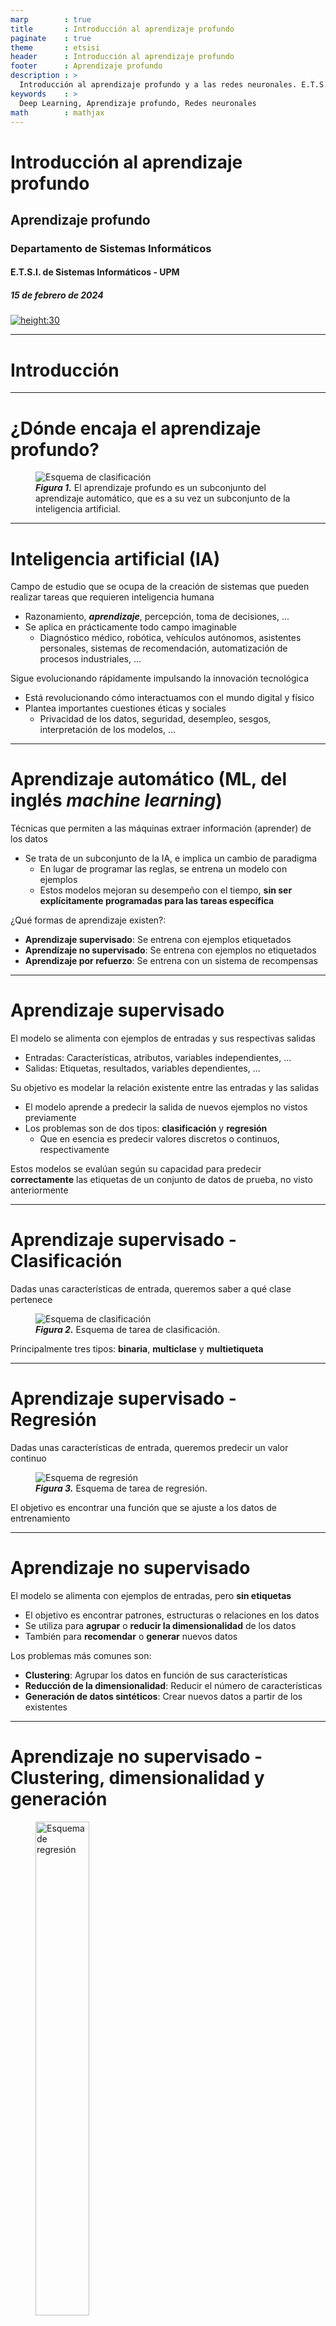 ```yaml
---
marp        : true
title       : Introducción al aprendizaje profundo
paginate    : true
theme       : etsisi
header      : Introducción al aprendizaje profundo
footer      : Aprendizaje profundo
description : >
  Introducción al aprendizaje profundo y a las redes neuronales. E.T.S.I. Sistemas Informáticos (UPM)
keywords    : >
  Deep Learning, Aprendizaje profundo, Redes neuronales
math        : mathjax
---
```


<!-- _class: titlepage -->

# Introducción al aprendizaje profundo

## Aprendizaje profundo

### Departamento de Sistemas Informáticos

#### E.T.S.I. de Sistemas Informáticos - UPM

##### 15 de febrero de 2024

[![height:30](https://mirrors.creativecommons.org/presskit/buttons/80x15/svg/by-nc-sa.svg)](https://creativecommons.org/licenses/by-nc-sa/4.0/)

---

# Introducción<!--_class: section-->

---

# ¿Dónde encaja el aprendizaje profundo?

<figure class="image">
  <img src="images/ia-ml-dl.png" alt="Esquema de clasificación" />
  <figcaption><strong><em>Figura 1.</em></strong> El aprendizaje profundo es un subconjunto del aprendizaje automático, que es a su vez un subconjunto de la inteligencia artificial.</figcaption>
</figure>

---

# Inteligencia artificial (IA)

Campo de estudio que se ocupa de la creación de sistemas que pueden realizar tareas que requieren inteligencia humana

- Razonamiento, <i>**aprendizaje**</i>, percepción, toma de decisiones, ...
- Se aplica en prácticamente todo campo imaginable
  - Diagnóstico médico, robótica, vehículos autónomos, asistentes personales, sistemas de recomendación, automatización de procesos industriales, ...

Sigue evolucionando rápidamente impulsando la innovación tecnológica

- Está revolucionando cómo interactuamos con el mundo digital y físico
- Plantea importantes cuestiones éticas y sociales
  - Privacidad de los datos, seguridad, desempleo, sesgos, interpretación de los modelos, ...

---

# <!--fit-->Aprendizaje automático (ML, del inglés _machine learning_)

Técnicas que permiten a las máquinas extraer información (aprender) de los datos

- Se trata de un subconjunto de la IA, e implica un cambio de paradigma
  - En lugar de programar las reglas, se entrena un modelo con ejemplos
  - Estos modelos mejoran su desempeño con el tiempo, **sin ser explícitamente programadas para las tareas específica**

¿Qué formas de aprendizaje existen?:

- **Aprendizaje supervisado**: Se entrena con ejemplos etiquetados
- **Aprendizaje no supervisado**: Se entrena con ejemplos no etiquetados
- **Aprendizaje por refuerzo**: Se entrena con un sistema de recompensas

---

# Aprendizaje supervisado

El modelo se alimenta con ejemplos de entradas y sus respectivas salidas

- Entradas: Características, atributos, variables independientes, ...
- Salidas: Etiquetas, resultados, variables dependientes, ...

Su objetivo es modelar la relación existente entre las entradas y las salidas

- El modelo aprende a predecir la salida de nuevos ejemplos no vistos previamente
- Los problemas son de dos tipos: **clasificación** y **regresión**
  - Que en esencia es predecir valores discretos o continuos, respectivamente

Estos modelos se evalúan según su capacidad para predecir **correctamente** las etiquetas de un conjunto de datos de prueba, no visto anteriormente

---

# Aprendizaje supervisado - Clasificación

Dadas unas características de entrada, queremos saber a qué clase pertenece

<figure class="image">
  <img src="images/classification-outline.png" alt="Esquema de clasificación" />
  <figcaption><strong><em>Figura 2.</em></strong> Esquema de tarea de clasificación.</figcaption>
</figure>

Principalmente tres tipos: **binaria**, **multiclase** y **multietiqueta**

---

# Aprendizaje supervisado - Regresión

Dadas unas características de entrada, queremos predecir un valor continuo

<figure class="image">
  <img src="images/regression-outline.png" alt="Esquema de regresión" />
  <figcaption><strong><em>Figura 3.</em></strong> Esquema de tarea de regresión.</figcaption>
</figure>

El objetivo es encontrar una función que se ajuste a los datos de entrenamiento

---

# Aprendizaje no supervisado

El modelo se alimenta con ejemplos de entradas, pero **sin etiquetas**

- El objetivo es encontrar patrones, estructuras o relaciones en los datos
- Se utiliza para **agrupar** o **reducir la dimensionalidad** de los datos
- También para **recomendar** o **generar** nuevos datos

Los problemas más comunes son:

- **Clustering**: Agrupar los datos en función de sus características
- **Reducción de la dimensionalidad**: Reducir el número de características
- **Generación de datos sintéticos**: Crear nuevos datos a partir de los existentes

---

# <!--fit-->Aprendizaje no supervisado - Clustering, dimensionalidad y generación

<figure class="image">
  <img src="images/autoencoder.png" alt="Esquema de regresión" width="45%"/>
  <figcaption><em><strong>Figura 4.</strong></em> Un <em>autoencoder</em> es una de las técnicas usadas para clústering, reducción de dimensionalidad y generación de datos sintéticos. Fuente: <a href="https://www.mdpi.com/2076-3417/13/12/7334">Clustering of LMS Use Strategies with Autoencoders</a><sup>1</sup>.</figcaption>
</figure>

> <sup>1</sup> Verdú, M. J., Regueras, L. M., de Castro, J. P., & Verdú, E. (2023). [_Clustering of LMS Use Strategies with Autoencoders_](https://www.mdpi.com/2076-3417/13/12/7334). Applied Sciences, 13(12), 7334.

---

# Aprendizaje por refuerzo

El modelo se alimenta con ejemplos de entradas, pero **no con ejemplos de salidas**

- El modelo aprende a través de la interacción con el entorno
- El objetivo es maximizar una recompensa a lo largo del tiempo

Los modelos usan estados, acciones y recompensas para aprender

- Su objetivo es realizar acciones que nos lleven a estados con recompensas altas
  - Intentando que a largo plazo sea alta, aunque a corto plazo sea baja
  - Es el mismo concepto detrás de los juegos de mesa

Suele estar bastante presente en robótica, juegos y simulaciones

---

# <!--fit-->Aprendizaje profundo (DL, del inglés _deep learning_)

Subcategoría del ML, inspirada en la estructura y función del cerebro humano

- Utiliza redes neuronales con muchas capas (profundas) para analizar grandes conjuntos de datos
- Ha impulsado avances significativos en áreas como el reconocimiento de voz e imagen, la traducción automática, la robótica, la medicina, ...

Las técnicas que componen este área:

- Tratan de aprender representaciones útiles y significativas de los datos
  - Las representaciones surgen de la combinación de múltiples capas de procesamiento
- Tratan de sacar conclusiones similares a las que sacarían los humanos

---

# Ideas clave en el aprendizaje profundo

El cerebro compara la información nueva con objetos conocidos

- Es el mismo concepto detrás de las \glspl{ann}

Las capas de una red neuronal artificial (ANN) pueden considerarse filtros

- Estas capas se tienden a estructurar de granularidad más gruesa a más fina
- De esta manera existe mayor probabilidad obtener resultados correctos con mayor exactitud

En general, el DL puede hacer lo mismo que el ML

- Pero a la inversa no se cumple

<!-- https://arxiv.org/pdf/1801.07648.pdf -->

---

# Más ideas clave

Prácticamente _todos_ los últimos avances de la IA se deben al DL

- Está detrás de los servicios cotidianos (p.ej. asistentes digitales)
- También de tecnologías emergentes (p.ej. coches autónomos)
- Parece que estamos viviendo una nueva revolución industrial <sup>2</sup>

Prácticamente todos los modelos de DL utilizan ANN

- Por eso suelen denominarse redes neuronales profundas (DNN)
- El término _deep_ se suele referir al número de capas ocultas
  - Tradicionales (_shallow_) $\rightarrow$ de 1 a 3 capas ocultas
  - Profundas (_deep_) $\rightarrow$ Más de 3, ¡incluso cientos!

> <sup>2</sup> Al menos eso indican algunos autores, como con casi cualquier nueva tecnología.

---

# Un poquito de historia<!--_class: section-->

---

# Empezando desde el principio

- **1943**: Modelo de neurona artificial propuesto por McCulloch y Pitts
  - Un modelo electrónico que simula el comportamiento de una neurona
- **1949**: Donald Hebb propone Teoría Hebbiana<sup>3</sup>
  - Básicamente, las conexiones entre neuronas se fortalecen con el uso y la repetición
- **1958**: Frank Rosenblatt propone el perceptrón<sup>4</sup>
- **1969**: Un par de hitos interesantes:
  - Minsky y Papert publican _Perceptrons_<sup>5</sup>
    - Se demostró que las redes neuronales no servían para problemas no lineales y se abandonaron
  - Fukushima, K describe la función de activación ReLU, muy famosa muchos años después<sup>6</sup>

> <sup>3</sup> Hebb, D. O. (2005). [_The organization of behavior: A neuropsychological theory_](https://pure.mpg.de/rest/items/item_2346268_3/component/file_2346267/content). Psychology press.  
> <sup>4</sup> Rosenblatt, F. (1958). [_The perceptron: a probabilistic model for information storage and organization in the brain_](https://psycnet.apa.org/record/1959-09865-001). Psychological review, 65(6), 386.  
> <sup>5</sup> Minsky, M. L., & Papert, S. A. (1969). [_Perceptrons: An introduction to computational geometry_](https://mitpress.mit.edu/books/perceptrons). MIT press.  
> <sup>6</sup> Fukushima, K. (1969). [_Visual feature extraction by a multilayered network of analog threshold elements_](https://ieeexplore.ieee.org/abstract/document/4082265?casa_token=GLBFBaeNKOsAAAAA:7K0jPlOKh6bxQM1Ih3inoSEIzqHBTNM4lSslNyglRxY5Y_cqxrP_Hl2ZyEx4HcStoRRBx1oG). IEEE Transactions on Systems Science and Cybernetics, 5(4), 322-333.  
---

# Resurgen las redes neuronales

- **1980**: Fukushima K. propone el neocognitron<sup>7</sup>
  - Modelo de red neuronal convolucional (CNN) inspirado en la corteza visual del cerebro
- **1986**: Rumelhart et al. describen el algoritmo de _back propagation_<sup>8</sup> para MLP
- **1989**: Se demuestra que un perceptrón multicapa (MLP) se comporta como **aproximador universal**<sup>9</sup>
  - Una única capa oculta es capaz de aproximar cualquier función continua de $n$ variables
  - Pero <i>el número de parámetros puede terminar siendo extremadamente alto</i>
  - **Más capas** requieren **menos parámetros** y **aumentan** su capacidad de **generalización**
- **1998**: LeCun et al. aplican _back propagation_ a redes convolucionales (CNN)

> <sup>7</sup> Fukushima, K. (1980). [_Neocognitron: A self-organizing neural network model for a mechanism of pattern recognition unaffected by shift in position_](https://link.springer.com/article/10.1007/BF00344251). Biological cybernetics, 36(4), 193-202.  
> <sup>8</sup> Rumelhart, D. E., Hinton, G. E., & Williams, R. J. (1986). [_Learning representations by back-propagating errors_](https://www.nature.com/articles/323533a0). nature, 323(6088), 533-536.  
> <sup>9</sup> Cybenko, G. (1989). [_Approximation by superpositions of a sigmoidal function_](https://link.springer.com/article/10.1007/BF02551274). Mathematics of control, signals and systems, 2(4), 303-314.  

---

# Comienza la era del aprendizaje profundo

- **2006**: G. Hinton acuña el término de _deep learning_ <sup>10</sup>
- **2011**: IBM Watson gana en el concurso Jeopardy (markoff2011computer)
- **2012**: AlexNet gana el desafío ImageNet, revolucionando el campo de la visión artificial<sup>11</sup>
  - A partir de este momento, **solo los algoritmos de DL ganan el concurso**
- **2014**: Facebook desarrolla DeepFace<sup>12</sup>; Google compra [DeepMind](https://deepmind.google/)
- **2015**: ResNet<sup>13</sup> supera al humano en el ImageNet Contest

> <sup>10</sup> Hinton, G. E., & Salakhutdinov, R. R. (2006). [_Reducing the dimensionality of data with neural networks_](https://www.science.org/doi/abs/10.1126/science.1127647). science, 313(5786), 504-507.. Resolvieron el problema de _vanishing gradients_ usando un proceso iterativo con _autoencoders_ en las primeras capas.  
> <sup>11</sup> Krizhevsky, A., Sutskever, I., & Hinton, G. E. (2012). [_Imagenet classification with deep convolutional neural networks_](https://proceedings.neurips.cc/paper/2012/hash/c399862d3b9d6b76c8436e924a68c45b-Abstract.html). Advances in neural information processing systems, 25. Arquitectura de 8 capas con un **error del 15.3%**. El anterior ganador obtuvo un **26.2%** de error. El ser humano tiene un error aproximadamente el **5%**.  
> <sup>12</sup> Taigman, Y., Yang, M., Ranzato, M. A., & Wolf, L. (2014). [_Deepface: Closing the gap to human-level performance in face verification_](https://openaccess.thecvf.com/content_cvpr_2014/html/Taigman_DeepFace_Closing_the_2014_CVPR_paper.html). In Proceedings of the IEEE conference on computer vision and pattern recognition (pp. 1701-1708).
> <sup>13</sup> He, K., Zhang, X., Ren, S., & Sun, J. (2016). [_Deep residual learning for image recognition_](https://openaccess.thecvf.com/content_cvpr_2016/html/He_Deep_Residual_Learning_CVPR_2016_paper.html). In Proceedings of the IEEE conference on computer vision and pattern recognition (pp. 770-778).  

---

# La era contemporánea

- **2016**: [Alpha Go](https://deepmind.google/technologies/alphago/) (Google DeepMind) vence a Lee Sedol
  - Aprendizaje por refuerzo preentrenado con datos de humanos
- **2017**: [Alpha Go Zero](https://deepmind.google/discover/blog/alphago-zero-starting-from-scratch/) vence a Alpha Go
  - El salto es sustancial, ya que **no se preentrena con datos humanos**
- **2018**: [Alpha Star](https://deepmind.google/discover/blog/alphastar-mastering-the-real-time-strategy-game-starcraft-ii/) vence al mejor jugador de Startcraft II
  - Su primera versión logró colarse entre el 0.2% de los mejores jugadores del mundo
- **2019**: [GPT-2](https://openai.com/research/better-language-models) (OpenAI); modelo de lenguaje con 1.5 billones de parámetros
- **2021**: [DALL-E](https://openai.com/research/dall-e) (OpenAI); modelo de generación de imágenes a partir de texto
- **2023**: [MusicGen](https://musicgen.com/); modelo de generación de música (basado en GPT-3)<sup>14</sup>
- **2024**: [SORA](https://openai.com/sora) (OpenAI); modelo de generación de video a partir de texto<sup>15</sup>

> <sup>14</sup> _Copet, Jade, et al. [_Simple and controllable music generation_](https://proceedings.neurips.cc/paper_files/paper/2023/file/94b472a1842cd7c56dcb125fb2765fbd-Paper-Conference.pdf). Advances in Neural Information Processing Systems, 2024, vol. 36._; > Web <https://musicgen.com/> (útimo acceso 19 de febrero de 2024).  
> <sup>15</sup> Informe técnico: [Video generation models as world simulators](https://openai.com/research/video-generation-models-as-world-simulators); Web: <https://openai.com/sora> (útimo acceso 19 de febrero de 2024).  

<!-- https://www.datahack.es/blog/big-data/historia-deep-learning-etapas/ 
    %https://empresas.blogthinkbig.com/una-breve-historia-del-machine-learning/
    %https://www.futurespace.es/machine-learning-los-origenes-y-la-evolucion/
    %https://es.wikipedia.org/wiki/Aprendizaje_profundo
    %https://myclouddoor.com/deep-learning-un-recorrido-historico/
    %https://aprendeia.com/historia-de-machine-learning/
    %https://www.oracle.com/es/database/cloud/algoritmos-machine-learning.html
    %https://blog.nubecolectiva.com/que-es-machine-learning-historia-y-otros-detalles/ -->

---

# El porqué de su popularidad<!--_class: section-->

---

# Razones

En una palabra: **exactitud**

- El DL logra una precisión como nunca antes alcanzada
- Los modelos llegan a superar a los humanos en algunas tareas

Teorizado a mediados de los 1980, pero ahora es útil porque disponemos
de:

1. Cantidades ingentes de datos y la posibilidad de almacenarlos
2. Acceso a una gran potencia de cálculo y técnicas para optimizarlo

Algunos autores y denominan **aprendizaje universal** al DL

- Se debe a que es una técnica útil para casi todos los campos de
aplicación
- El **transfer learning** ayuda a esta concepción de la universalidad

---

# Preprocesamiento de datos (I)

El ML necesita de una fase de extracción e ingeniería de características

- El DL no, sólo requiere de la adaptación de los datos de entrada al modelo

Necesitamos preparar los datos para representarlos

- **Muy** complejo, requiere **mucho conocimiento del dominio**
- Proceso de ensayo y error para obtener resultados óptimos

En DL no es necesario un paso de preprocesamiento de datos

- El modelo aprende a representar los datos brutos por sí misma
- Cada capa aprende una representación cada vez más abstracta
- Se optimiza automáticamente durante el entrenamiento

---

# Preprocesamiento de datos (II)

<figure class="image">
  <img src="images/machine-learning-outline.png" alt="Esquema del proceso de aprendizaje automático" width="70%"/>
  <figcaption><em><strong>Figura 5.</strong></em> Un proceso de aprendizaje automático requiere una fase de selección de características.</figcaption>
</figure>

<figure class="image">
  <img src="images/deep-learning-outline.png" alt="Esquema del proceso de aprendizaje profundo" width="70%"/>
  <figcaption><em><strong>Figura 6.</strong></em> El aprendizaje profundo no requiere de dicha fase, ya que el propio modelo es capaz de inferir las características relevantes para el problema en cuestión.</figcaption>
</figure>

---

# Big data

Los modelos de ML tradicional dejan de mejorar a partir de un punto

- **Punto de saturación**, donde la precisión ya no mejora añadiendo más datos

Los algoritmos de DL son menos sensibles al punto de saturación

- Añadir más datos tiende a producir una mejora en la exactitud (_accuracy_)
- En la era del **Big Data** es una gran ventaja
  - Nunca hemos tenido tantos datos disponibles ni tanta capacidad de cómputo como ahora

Los algoritmos de DL escalan en términos de datos y, sobre todo, de cómputo

- Por ejemplo, ResNet se implementó a escala de supercomputación
- Se ha demostrado que el DL puede escalar a cientos de miles de núcleos

---

# Big data

<figure class="image">
  <img src="images/the-more-data-the-better.png" alt="Esquema del proceso de aprendizaje profundo" width="40%"/>
  <figcaption><em><strong>Figura 7.</strong></em> Relación entre capacidad de aprendizaje y volumen de datos en modelos estadísticos, de aprendizaje automático y de aprendizaje profundo (redes neuronales).</figcaption>
</figure>

---

# Ventajas y desventajas del aprendizaje profundo

<div class="columns">
<div class="column">

## Ventajas

- Capacidad de **aprender y adaptarse** (mejorar) de forma independiente
- **Aplicable** en casi cualquier campo y **sobre cualquier problema**
- **Superación de la capacidad humana** en tareas específicas
- **Revolución en múltiples sectores** (medicina, automoción, finanzas,
etc.)

</div>
<div class="column">

## Inconvenientes

- Necesidad de <i>**muchos datos**</i>
- Altísimo <i>**coste computacional**</i> y por tanto, <i>**impacto medioambiental**</i>
- Prácticamente <i>**imposible interpretar o explicar**</i> los modelos generados
- Riesgo de <i>**perpetuación de sesgos existentes**</i> en los datos de entrenamiento

---

# Areas de aplicación<!--_class: section-->

---

# Áreas de aplicación del aprendizaje profundo

Hemos visto que al DL se le suele denominar «método de aprendizaje
universal»

- Esto es porque es potencialmente aplicable a todos los campos
- De hecho **hoy en día se aplica a casi todos los campos conocidos**

Usados normalmente donde se requieren habilidades humanas

- Por ejemplo, la visión, reconocimiento del habla o del entorno
- Y no hay disponible un humano para realizar las tareas
  - O lo hay, pero sería tremendamente ineficiente ... o imposible

A continuación veremos algunos ejemplos de aplicaciones del DL

---

# Robótica (I)

![bg left:35%](images/boston-dynamics-robot.gif)

Una de las áreas en las que el DL ha tenido más impacto

- Percepción de obstáculos y path planning inmediato
- Tareas de estabilidad y control<sup>7</sup>
- Robots industriales con visión artificial
- Apoyo a sistemas de mantenimiento predictivo
- Asistencia a la comunicación intra e inter-robot
- Robótica de servicio y asistencial

> <sup>7</sup> Los robots de Boston Dynamics, hasta cayéndose lo hacen con estilo. Imagen extraída de <https://youtu.be/aX7KypGlitg> (The Independent)

---

# Robótica (II)

![bg right:44%](images/self-driving-car.gif)

Los coches autónomos son una de las tecnologías en auge gracias al DL

- Detección y seguimiento de objetos alrededor del vehículo<sup>8</sup>
- Ubicación en la calzada
- Identificación de las señales de tráfico
- Análisis en tiempo real del estado del conductor o del vehículo
- Asistencia a la comunicación intra e inter-vehicular

> <sup>8</sup> Imagen extraída de _Zheng, Jingxiao, et al. [Multi-modal
> 3d human pose estimation with 2d weak supervision in autonomous
> driving](https://openaccess.thecvf.com/content/CVPR2022W/WAD/html/Zheng_Multi-Modal_3D_Human_Pose_Estimation_With_2D_Weak_Supervision_in_CVPRW_2022_paper.html).
> En Proceedings of the IEEE/CVF Conference on Computer Vision and
> Pattern Recognition. 2022. p. 4478-4487._

---

# Texto y lenguaje

El DL es ideal para las tareas de NLP

- Las herramientas que lo usan son órdenes de magnitud más avanzadas
- Aprovecha muy bien la habilidad del DL para extraer características

Algunas aplicaciones dentro del área incluyen:

- Entender la actitud de un actor mediante el análisis del lenguaje
usado<sup>9</sup>
- Filtrado de información en función de parámetros sociales,
geográficos, económicos y preferencias individuales<sup>10</sup>
- Generación de texto en lenguaje natural desde información no
estructurada<sup>11</sup>

> <sup>9</sup> Ejemplo: <https://monkeylearn.com/sentiment-analysis-online/>  
> <sup>10</sup> Ejemplo: <https://www.facebook.com/Engineering/videos/10154132641047200>  
> <sup>11</sup> Ejemplos: <https://play.aidungeon.io>,
> <https://www.projectelectricsheep.com/> o
> <https://www.usetopic.com/blog-idea-generator>

---

# Visión artificial

El _deep learning_ permite el reconocimiento visual de imágenes a gran escala

- Abstrae prácticamente todo esfuerzo manual en el proceso
- Permite identificar características en grandes conjuntos de datos
- En definitiva, está impulsando el crecimiento de muchas áreas
  - Es esencial en todo sistema que requiera visión (p.ej. coches autónomos)
  - Segmentación de tumores cerebrales<sup>12</sup>
  - Sistemas de reconocimiento de expresión facial<sup>13</sup>
  - Reconocimiento biométrico a través del iris del ojo. DeepIris<sup>14</sup>

> <sup>12</sup> _Ranjbarzadeh, Ramin, et al. [Brain tumor segmentation
> of MRI images: A comprehensive review on the application of artificial
> intelligence tools](https://www.sciencedirect.com/science/article/pii/S0010482522011131?casa_token=Z2EtkAliNNUAAAAA:uFprgO00JQMrNWrU9mpbQ2eiPCYVaK3VARcqvw0BUOIaf2i3txxAwKXjVzkhVr_bYGOgj3iv).
> Computers in biology and medicine, 2023, vol. 152, p. 106405._  
> <sup>13</sup> Hassan, Syed Muhammad, et al. [An Effective Combination
> of Textures and Wavelet Features for Facial Expression
> Recognition](https://www.etasr.com/index.php/ETASR/article/view/4080).
> Engineering, Technology & Applied Science Research, 2021, vol. 11, no
> 3, p. 7172-7176.  
> <sup>14</sup> _Tamizhiniyan, S. R., et al. [DeepIris: An ensemble
> approach to defending Iris recognition classifiers against Adversarial
> Attacks](https://ieeexplore.ieee.org/abstract/document/9402404?casa_token=8IiGXrc_31gAAAAA:oXrnsu_zc-Z62utFhwbUCHghlqCVNxV-BIjI4ZOXfdbRH-JPcPQlDTtWH2_SFsa4c1UcoSR-).
> En 2021 International Conference on Computer Communication and
> Informatics (ICCCI). IEEE, 2021. p. 1-8._

---

# Asistentes virtuales

Son aplicaciones que entienden los comandos en lenguaje natural

- Amazon Alexa, Cortana, Siri, Google Assistant, ...
- Personalizan la experiencia de usuario en base al histórico
- Aprenden con cada interacción, sobre todo en reconocimiento
- Otras capacidades: Traducción de discurso a texto, toma de notas,
gestión de citas

Los _chatbot_ (p.ej. ChatGPT) son asistentes virtuales específicos para
chatear

- Interacción con clientes y marketing en las redes sociales
- Ofrecen atención al cliente inmediata y personalizada
- Algunos ejemplos:
  - <a href="https://telegram.me/andyrobot">Andy Robot</a>, _chatbot_
para aprender inglés en Telegram
  - Alerta de Salud de la OMS: WhatsApp al +41 797 818 791 con
<code>'Hi'</code>

---

# Salud

Una de las mayores tendencias actuales es en el área de la
salud<sup>15</sup>

- En el área de la atención sanitaria
  - Ayuda al diagnóstico por rayos X (waheed2020covidgan,narin2021automatic)
  - Análisis en tiempo real de datos agregados de sensores (philip2021deep)
  - Diagnósticos y tratamientos personalizados por paciente (oh2021deep)
  - Identificación de trastornos del desarrollo como el autismo~ (heinsfeld2018identification)
- En el área farmacéutica
  - Descubrimiento de fármacos (predicción de sus efectos) (gawehn2016deep,chen2018rise)

> <sup>15</sup> Piccialli, Francesco, et al. [Artificial intelligence
> and healthcare: Forecasting of medical bookings through multi-source
> time-series fusion](https://www.sciencedirect.com/science/article/pii/S1566253521000592?casa_token=ZP3DQvK_iIcAAAAA:hQkw5f86hUqi-Uw7hq2HsTLIs5Q1WvVtYksGJUfIasBS_p-X4eQC_bIKsBCUV_X3vWaTMaVO).
> Information Fusion, 2021, vol. 74, p. 1-16.

---

# Generación de contenido

Otra de las áreas es la modificación o generación total de contenido

- [WaveNet](https://deepmind.com/blog/article/wavenet-generative-model-raw-audio)
analiza y sintetiza señales de audio similares (oord2016wavenet)
- AutoFoley crea efectos de audio a partir de vídeos mudos (ghose2020autofoley)
- [NeuralFunk](https://towardsdatascience.com/neuralfunk-combining-deep-learning-with-sound-design-91935759d628)
genera pistas de audio de longitud indefinida
- Generación de rostros realistas pero inexistentes (karras2017progressive)
- Generación de los momentos más destacados en competiciones, p.ej.
Wimbledon (merler2018automatic)
- Vídeos e imágenes «ultrafalsas» (thies2016face2face)
- [DeepDream](https://deepdreamgenerator.com/) genera imágenes
psicodélicas a partir de su conocimiento

---

# Y muchas más áreas

- Ciberseguridad
- Realidad virtual y aumentada
- Simulación y videojuegos
- Ciencias sociales
- Finanzas y bolsa

---

# Limitaciones y retos<!--_class: section-->

---

# <!--fit-->Limitaciones y retos de los modelos de _deep learning_ (I)

Los requisitos de hardware

- Los modelos requieren cada vez más memoria y capacidad de cómputo
- Las GPU y TPU son muy caras, además del impacto energético y medioambiental

Los modelos más potentes usan cada vez más parámetros

- Esto es, cada vez conjuntos de datos más grandes, que no siempre tenemos
- A veces se emplean en datos sintéticos, pero no siempre es válido usarlos

Los modelos, una vez entrenados, se vuelve inflexibles

- Soluciones eficientes, pero para problemas concretos
- Es muy típico que un problema similar requiera de un nuevo entrenamiento

---

# <!--fit-->Limitaciones y retos de los modelos de _deep learning_ (II)

Los modelos de _deep learning_ aprenden mediante observaciones

- Solo saben lo que existe en los datos con los que se ha entrenado
- Una muestra no representativa hace que el modelo no generalice

Los datos suelen estar sesgados (consciente o inconscientemente)

- Si existen sesgos en los datos, existirán en las predicciones
- Los modelos aprenden a partir de variaciones que, a veces, no son explícitas
- Una decisión errónea/poco ética puede impactar negativamente en el mundo real
- No existe (por ahora) forma clara de explicar el razonamiento tras cada predicción
  - La imposibilidad de explicación hace todavía más difícil detectar estos problemas de sesgo

---

## <!--fit-->Inteligencia artificial explicable (XAI, del inglés _explainable AI_)<!--_class: section-->

---

# ¿Cuál es el problema de la XAI?

Los modelos funcionan como una caja negra

- Aprenden relaciones y razonan a través de ellas
- Estas tienen poco o nada que ver con el razonamiento humano
  - No entraremos en el debate de si este es o no simbólico
- Aun errónea, no sabríamos el porqué ni cómo contraargumentar una decisión

Estas decisiones pueden tener un <i>**impacto social o medioambiental**</i>

- Diagnóstico médico donde se determina una enfermedad
- Concesión o no de un crédito en función de ciertos parámetros
- Emisión de veredictos judiciales
- Frenar o no ante humanos en un paso de peatones

---

# Sobre la inteligencia artificial explicable

Es el conjunto de técnicas y métodos para explicar las decisiones de algoritmos de IA, teniendo en cuenta:

1. Naturaleza del modelo, que comprende dos extremos
   - Modelos totalmente transparentes como los árboles de decisión
   - Modelos de caja negra como Artificial Neural Network (ANN)
2. Público objetivo, que afecta en dos dimensiones diferentes
   - Nivel de detalle
   - Forma de presentación

---

# Conclusiones<!--_class: section-->

---

# Conclusiones

El aprendizaje profundo se utiliza extensivamente en la industria

- Cada vez más organizaciones lo están adoptando para seguir siendo competitivas

El la última década ha habido un gran avance en el DL, principalmente por:

- La amplia disponibilidad del _big data_,
- La potencia computacional, y
- Nuevas técnicas que han mejorado los modelos convencionales en varios órdenes de magnitud

Aun así, hay muchas aplicaciones a las que no se debería delegar las decisiones debido a su potencial impacto en la vida de las personas

---

<!--_class: license -->
# Licencia

Esta obra está licenciada bajo una licencia [Creative Commons Atribución-NoComercial-CompartirIgual 4.0 Internacional](https://creativecommons.org/licenses/by-nc-sa/4.0/).

Puede encontrar su código en el siguiente enlace: <https://github.com/etsisi/Aprendizaje-profundo>
